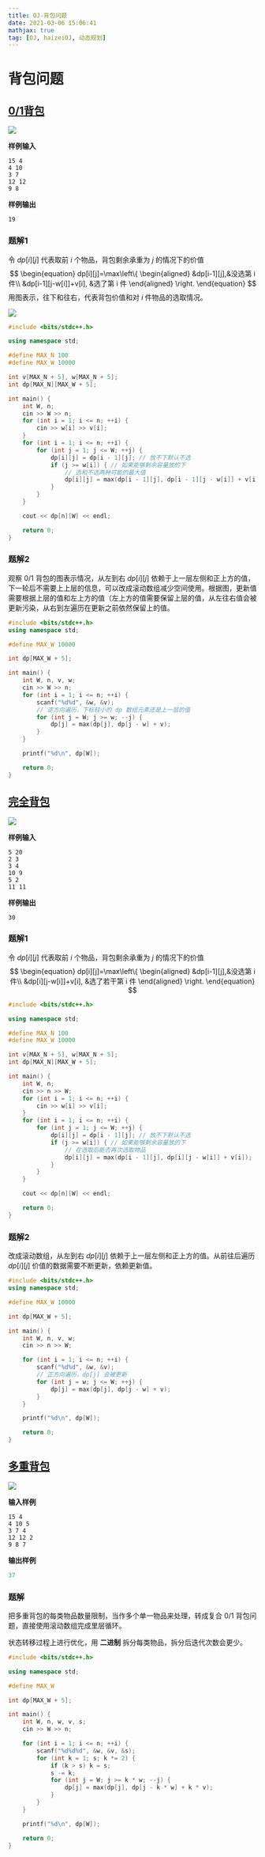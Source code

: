 ```yaml
---
title: OJ-背包问题
date: 2021-03-06 15:06:41
mathjax: true
tag: [OJ, haizeiOJ, 动态规划]
---
```


# 背包问题

## [0/1背包](http://oj.haizeix.com/problem/47)

![](https://hauk-blog.oss-cn-hangzhou.aliyuncs.com/blogimage-20210306150849316.png)

**样例输入**

```
15 4
4 10
3 7
12 12
9 8
```

**样例输出**

```
19
```

### 题解1

令 $dp[i][j]$ 代表取前 $i$ 个物品，背包剩余承重为 $j$ 的情况下的价值
$$
\begin{equation}
	dp[i][j]=\max\left\{
		\begin{aligned}
		&dp[i-1][j],&没选第 i 件\\ 
		&dp[i-1][j-w[i]]+v[i], &选了第 i 件
	\end{aligned}
	\right.
\end{equation}
$$
用图表示，往下和往右，代表背包价值和对 $i$ 件物品的选取情况。

![](https://hauk-blog.oss-cn-hangzhou.aliyuncs.com/blogimage-20210127105205497.png)

```cpp
#include <bits/stdc++.h>

using namespace std;

#define MAX_N 100
#define MAX_W 10000

int v[MAX_N + 5], w[MAX_N + 5];
int dp[MAX_N][MAX_W + 5];

int main() {
    int W, n;
    cin >> W >> n;
    for (int i = 1; i <= n; ++i) {
        cin >> w[i] >> v[i];
    }
    for (int i = 1; i <= n; ++i) {
        for (int j = 1; j <= W; ++j) {
            dp[i][j] = dp[i - 1][j]; // 放不下默认不选
            if (j >= w[i]) { // 如果能够剩余容量放的下
                // 选和不选两种可能的最大值
                dp[i][j] = max(dp[i - 1][j], dp[i - 1][j - w[i]] + v[i]);
            }
        }
    }

    cout << dp[n][W] << endl;

    return 0;
}
```

### 题解2

观察 0/1 背包的图表示情况，从左到右 $dp[i][j]$ 依赖于上一层左侧和正上方的值，下一轮后不需要上上层的信息，可以改成滚动数组减少空间使用。根据图，更新值需要根据上层的值和左上方的值（左上方的值需要保留上层的值，从左往右值会被更新污染，从右到左遍历在更新之前依然保留上的值。

```cpp
#include <bits/stdc++.h>
using namespace std;

#define MAX_W 10000

int dp[MAX_W + 5];

int main() {
    int W, n, v, w;
    cin >> W >> n;
    for (int i = 1; i <= n; ++i) {
        scanf("%d%d", &w, &v);
        // 逆方向遍历，下标较小的 dp 数组元素还是上一层的值
        for (int j = W; j >= w; --j) {
            dp[j] = max(dp[j], dp[j - w] + v);
        }
    }

    printf("%d\n", dp[W]);

    return 0;
}
```

## [完全背包](http://oj.haizeix.com/problem/48)

![](https://hauk-blog.oss-cn-hangzhou.aliyuncs.com/blogimage-20210306152840829.png)

**样例输入**

```
5 20
2 3
3 4
10 9
5 2
11 11
```

**样例输出**

```
30
```

### 题解1

令 $dp[i][j]$ 代表取前 $i$ 个物品，背包剩余承重为 $j$ 的情况下的价值
$$
\begin{equation}
	dp[i][j]=\max\left\{
		\begin{aligned}
		&dp[i-1][j],&没选第 i 件\\ 
		&dp[i][j-w[i]]+v[i], &选了若干第 i 件
	\end{aligned}
	\right.
\end{equation}
$$

```cpp
#include <bits/stdc++.h>

using namespace std;

#define MAX_N 100
#define MAX_W 10000

int v[MAX_N + 5], w[MAX_N + 5];
int dp[MAX_N][MAX_W + 5];

int main() {
    int W, n;
    cin >> n >> W;
    for (int i = 1; i <= n; ++i) {
        cin >> w[i] >> v[i];
    }
    for (int i = 1; i <= n; ++i) {
        for (int j = 1; j <= W; ++j) {
            dp[i][j] = dp[i - 1][j]; // 放不下默认不选
            if (j >= w[i]) { // 如果能够剩余容量放的下
                // 在选取后能否再次选取物品
                dp[i][j] = max(dp[i - 1][j], dp[i][j - w[i]] + v[i]);
            }
        }
    }

    cout << dp[n][W] << endl;

    return 0;
}
```

### 题解2

改成滚动数组，从左到右 $dp[i][j]$ 依赖于上一层左侧和正上方的值。从前往后遍历 $dp[i][j]$ 价值的数据需要不断更新，依赖更新值。

```cpp
#include <bits/stdc++.h>
using namespace std;

#define MAX_W 10000

int dp[MAX_W + 5];

int main() {
    int W, n, v, w;
    cin >> n >> W;

    for (int i = 1; i <= n; ++i) {
        scanf("%d%d", &w, &v);
        // 正方向遍历，dp[j] 会被更新
        for (int j = w; j <= W; ++j) {
            dp[j] = max(dp[j], dp[j - w] + v);
        }
    }

    printf("%d\n", dp[W]);

    return 0;
}
```

## [多重背包](http://oj.haizeix.com/problem/49)

![](https://hauk-blog.oss-cn-hangzhou.aliyuncs.com/blogimage-20210306154336857.png)

**输入样例**

```
15 4
4 10 5
3 7 4
12 12 2
9 8 7
```

**输出样例**

```cpp
37
```

### 题解

把多重背包的每类物品数量限制，当作多个单一物品来处理，转成复合 0/1 背包问题，直接使用滚动数组完成里层循环。

状态转移过程上进行优化，用 **二进制** 拆分每类物品，拆分后迭代次数会更少。

```cpp
#include <bits/stdc++.h>

using namespace std;

#define MAX_W

int dp[MAX_W + 5];

int main() {
    int W, n, w, v, s;
    cin >> W >> n;

    for (int i = 1; i <= n; ++i) {
        scanf("%d%d%d", &w, &v, &s);
        for (int k = 1; s; k *= 2) {
            if (k > s) k = s;
            s -= k;
            for (int j = W; j >= k * w; --j) {
                dp[j] = max(dp[j], dp[j - k * w] + k * v);
            }
        }
    }

    printf("%d\n", dp[W]);

    return 0;
}
```

